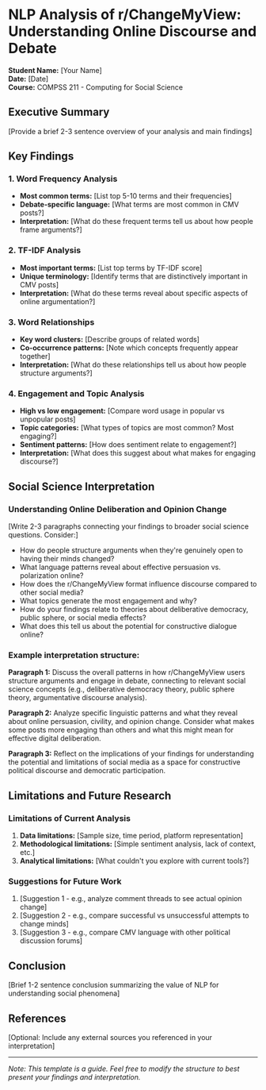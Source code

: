 # NLP Analysis of r/ChangeMyView: Understanding Online Discourse and Debate

**Student Name:** [Your Name]  
**Date:** [Date]  
**Course:** COMPSS 211 - Computing for Social Science

## Executive Summary

[Provide a brief 2-3 sentence overview of your analysis and main findings]

## Key Findings

### 1. Word Frequency Analysis
- **Most common terms:** [List top 5-10 terms and their frequencies]
- **Debate-specific language:** [What terms are most common in CMV posts?]
- **Interpretation:** [What do these frequent terms tell us about how people frame arguments?]

### 2. TF-IDF Analysis
- **Most important terms:** [List top terms by TF-IDF score]
- **Unique terminology:** [Identify terms that are distinctively important in CMV posts]
- **Interpretation:** [What do these terms reveal about specific aspects of online argumentation?]

### 3. Word Relationships
- **Key word clusters:** [Describe groups of related words]
- **Co-occurrence patterns:** [Note which concepts frequently appear together]
- **Interpretation:** [What do these relationships tell us about how people structure arguments?]

### 4. Engagement and Topic Analysis
- **High vs low engagement:** [Compare word usage in popular vs unpopular posts]
- **Topic categories:** [What types of topics are most common? Most engaging?]
- **Sentiment patterns:** [How does sentiment relate to engagement?]
- **Interpretation:** [What does this suggest about what makes for engaging discourse?]

## Social Science Interpretation

### Understanding Online Deliberation and Opinion Change

[Write 2-3 paragraphs connecting your findings to broader social science questions. Consider:]

- How do people structure arguments when they're genuinely open to having their minds changed?
- What language patterns reveal about effective persuasion vs. polarization online?
- How does the r/ChangeMyView format influence discourse compared to other social media?
- What topics generate the most engagement and why?
- How do your findings relate to theories about deliberative democracy, public sphere, or social media effects?
- What does this tell us about the potential for constructive dialogue online?

### Example interpretation structure:

**Paragraph 1:** Discuss the overall patterns in how r/ChangeMyView users structure arguments and engage in debate, connecting to relevant social science concepts (e.g., deliberative democracy theory, public sphere theory, argumentative discourse analysis).

**Paragraph 2:** Analyze specific linguistic patterns and what they reveal about online persuasion, civility, and opinion change. Consider what makes some posts more engaging than others and what this might mean for effective digital deliberation.

**Paragraph 3:** Reflect on the implications of your findings for understanding the potential and limitations of social media as a space for constructive political discourse and democratic participation.

## Limitations and Future Research

### Limitations of Current Analysis
1. **Data limitations:** [Sample size, time period, platform representation]
2. **Methodological limitations:** [Simple sentiment analysis, lack of context, etc.]
3. **Analytical limitations:** [What couldn't you explore with current tools?]

### Suggestions for Future Work
1. [Suggestion 1 - e.g., analyze comment threads to see actual opinion change]
2. [Suggestion 2 - e.g., compare successful vs unsuccessful attempts to change minds]
3. [Suggestion 3 - e.g., compare CMV language with other political discussion forums]

## Conclusion

[Brief 1-2 sentence conclusion summarizing the value of NLP for understanding social phenomena]

## References

[Optional: Include any external sources you referenced in your interpretation]

---

*Note: This template is a guide. Feel free to modify the structure to best present your findings and interpretation.*
